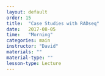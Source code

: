 ```yaml
---
layout: default
order: 15
title:  "Case Studies with RADseq"
date:   2017-08-05
time:   "Morning"
categories: main
instructor: "David"
materials: ""
material-type: ""
lesson-type: Lecture
---
```




